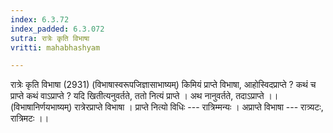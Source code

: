 ```yaml
---
index: 6.3.72
index_padded: 6.3.072
sutra: रात्रेः कृति विभाषा
vritti: mahabhashyam

---
```

 रात्रेः कृति विभाषा (2931) (विभाषास्वरूपजिज्ञासाभाष्यम्) किमियं प्राप्ते विभाषा, आहोस्विदप्राप्ते ? कथं च प्राप्ते कथं वाऽप्राप्ते ? यदि खितीत्यनुवर्तते, ततो नित्यं प्राप्ते । अथ नानुवर्तते, तदाऽप्राप्ते ।। (विभाषानिर्णयभाष्यम्) रात्रेरप्राप्ते विभाषा । प्राप्ते नित्यो विधिः --- रात्रिम्मन्यः । अप्राप्ते विभाषा --- रात्र्यटः, रात्रिमटः ।। 